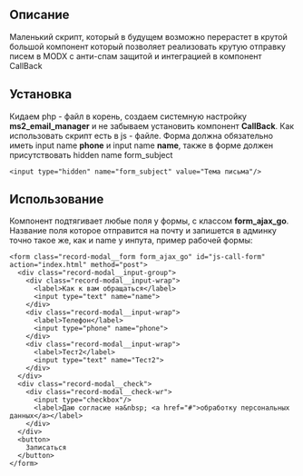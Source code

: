 ## Описание

Маленький скрипт, который в будущем возможно перерастет в крутой большой компонент который позволяет реализовать крутую отправку писем в MODX с анти-спам защитой и интеграцией в компонент CallBack

## Установка
Кидаем php - файл в корень, создаем системную настройку **ms2_email_manager** и не забываем установить компонент **CallBack**. Как использовать скрипт есть в js - файле. Форма должна обязательно иметь input name **phone** и input name **name**, также в форме должен присутствовать hidden name form_subject

	<input type="hidden" name="form_subject" value="Тема письма"/>

## Использование
Компонент подтягивает любые поля у формы, с классом **form_ajax_go**. Название поля которое отправится на почту и запишется в админку точно такое же, как и name у инпута, пример рабочей формы:

    <form class="record-modal__form form_ajax_go" id="js-call-form" action="index.html" method="post">
      <div class="record-modal__input-group">
        <div class="record-modal__input-wrap">
          <label>Как к вам обращаться</label>
          <input type="text" name="name">
        </div>
        <div class="record-modal__input-wrap">
          <label>Телефон</label>
          <input type="phone" name="phone">
        </div>
        <div class="record-modal__input-wrap">
          <label>Тест2</label>
          <input type="text" name="Тест2">
        </div>
      </div>
      <div class="record-modal__check">
        <div class="record-modal__check-wr">
          <input type="checkbox"/>
          <label>Даю согласие на&nbsp; <a href="#">обработку персональных данных</a></label>
        </div>
      </div>
      <button>
        Записаться
      </button>
    </form>